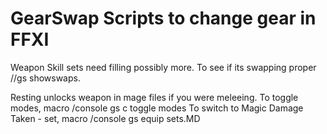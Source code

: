 GearSwap Scripts to change gear in FFXI
========

Weapon Skill sets need filling possibly more.
To see if its swapping proper //gs showswaps.

Resting unlocks weapon in mage files if you were meleeing.
To toggle modes, macro /console gs c toggle modes
To switch to Magic Damage Taken - set, macro /console gs equip sets.MD
